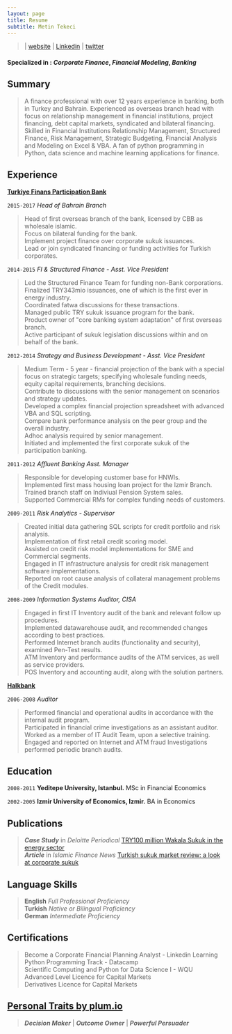 ```yaml
---
layout: page
title: Resume
subtitle: Metin Tekeci
---
```

> | [website](https://metintekeci.com)  |  [Linkedin](https://www.linkedin.com/in/metintekeci/) | [twitter](https://twitter.com/MetinTekeci) 

#### Specialized in :  _Corporate Finance_, _Financial Modeling_, _Banking_

## Summary

>A finance professional with over 12 years experience in banking, both in Turkey and Bahrain. Experienced as overseas branch head with focus on relationship management in financial institutions, project financing, debt capital markets, syndicated and bilateral financing. 
Skilled in Financial Institutions Relationship Management, Structured Finance, Risk Management, Strategic Budgeting, Financial Analysis and Modeling on Excel & VBA.
A fan of python programming in Python, data science and machine learning applications for finance.

## Experience

[__Turkiye Finans Participation Bank__](https://www.turkiyefinans.com.tr/en-us/about-us/about-ncb/Pages/about-turkiye-finans.aspx)

`2015-2017` _Head of Bahrain Branch_  

>Head of first overseas branch of the bank, licensed by CBB as wholesale islamic.  
Focus on bilateral funding for the bank.  
Implement project finance over corporate sukuk issuances.  
Lead or join syndicated financing or funding activities for Turkish corporates.  

`2014-2015` _FI & Structured Finance - Asst. Vice President_  

>Led the Structured Finance Team for funding non-Bank corporations.  
Finalized TRY343mio issuances, one of which is the first ever in energy industry.  
Coordinated fatwa discussions for these transactions.  
Managed public TRY sukuk issuance program for the bank.  
Product owner of "core banking system adaptation" of first overseas branch.  
Active participant of sukuk legislation discussions within and on behalf of the bank.  

`2012-2014` _Strategy and Business Development - Asst. Vice President_  

>Medium Term - 5 year - financial projection of the bank with a special focus on strategic targets; specifying wholesale funding needs, equity capital requirements, branching decisions.  
Contribute to discussions with the senior management on scenarios and strategy updates.  
Developed a complex financial projection spreadsheet with advanced VBA and SQL scripting.  
Compare bank performance analysis on the peer group and the overall industry.  
Adhoc analysis required by senior management.  
Initiated and implemented the first corporate sukuk of the participation banking.  

`2011-2012` _Affluent Banking Asst. Manager_ 

>Responsible for developing customer base for HNWIs.  
Implemented first mass housing loan project for the Izmir Branch.  
Trained branch staff on Indiviual Pension System sales.  
Supported Commercial RMs for complex funding needs of customers.  

`2009-2011` _Risk Analytics - Supervisor_ 

>Created initial data gathering SQL scripts for credit portfolio and risk analysis.  
Implementation of first retail credit scoring model.  
Assisted on credit risk model implementations for SME and Commercial segments.  
Engaged in IT infrastructure analysis for credit risk management software implementations.  
Reported on root cause analysis of collateral management problems of the Credit modules.  

`2008-2009` _Information Systems Auditor, CISA_ 

>Engaged in first IT Inventory audit of the bank and relevant follow up procedures.  
Implemented datawarehouse audit, and recommended changes according to best practices.  
Performed Internet branch audits (functionality and security), examined Pen-Test results.  
ATM Inventory and performance audits of the ATM services, as well as service providers.  
POS Inventory and accounting audit, along with the solution partners.  


[__Halkbank__](https://www.halkbank.com.tr/en)

`2006-2008` _Auditor_ 

>Performed financial and operational audits in accordance with the internal audit program.  
Participated in financial crime investigations as an assistant auditor.   
Worked as a member of IT Audit Team, upon a selective training.  
Engaged and reported on Internet and ATM fraud Investigations  performed periodic branch audits.  


## Education

`2008-2011`
__Yeditepe University, Istanbul.__ MSc in Financial Economics

`2002-2005`
__Izmir University of Economics, Izmir.__ BA in Economics


## Publications

>***Case Study*** in _Deloitte Periodical_ [TRY100 million Wakala Sukuk in the energy sector](https://www2.deloitte.com/content/dam/Deloitte/xe/Documents/financial-services/me_if_Islamic-finance-corporate-sukuk-2016.pdf)   
***Article*** in _Islamic Finance News_ [Turkish sukuk market review: a look at corporate sukuk](http://islamicfinancenews.com/sites/default/files/supplements/IFN%20Turkey%20Report%202016.pdf)


## Language Skills

>**English** _Full Professional Proficiency_  
**Turkish** _Native or Bilingual Proficiency_  
**German** _Intermediate Proficiency_  

## Certifications

>Become a Corporate Financial Planning Analyst - Linkedin Learning  
>Python Programming Track - Datacamp  
>Scientific Computing and Python for Data Science I - WQU  
>Advanced Level Licence for Capital Markets  
>Derivatives Licence for Capital Markets  

## [Personal Traits by plum.io](https://secure.plum.io/en/p/PgqCnT4yKwiat0x25Xzevw "click to see my top talents")

> ***Decision Maker*** | ***Outcome Owner*** | ***Powerful Persuader***


<!-- ### Footer

Last updated: Feb 2020 -->
